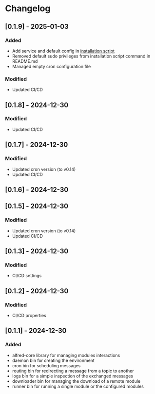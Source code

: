 # Changelog

## [0.1.9] - 2025-01-03

### Added
- Add service and default config in [installation script](scripts/install-alfred.sh)
- Removed default sudo privileges from installation script command in README.md
- Managed empty cron configuration file

### Modified
- Updated CI/CD

## [0.1.8] - 2024-12-30

### Modified
- Updated CI/CD

## [0.1.7] - 2024-12-30

### Modified
- Updated cron version (to v0.14)
- Updated CI/CD

## [0.1.6] - 2024-12-30

## [0.1.5] - 2024-12-30

### Modified
- Updated cron version (to v0.14)
- Updated CI/CD

## [0.1.3] - 2024-12-30

### Modified
- CI/CD settings

## [0.1.2] - 2024-12-30

### Modified
- CI/CD properties

## [0.1.1] - 2024-12-30

### Added

- alfred-core library for managing modules interactions
- daemon bin for creating the environment
- cron bin for scheduling messages
- routing bin for redirecting a message from a topic to another
- logs bin for a simple inspection of the exchanged messages
- downloader bin for managing the download of a remote module
- runner bin for running a single module or the configured modules
